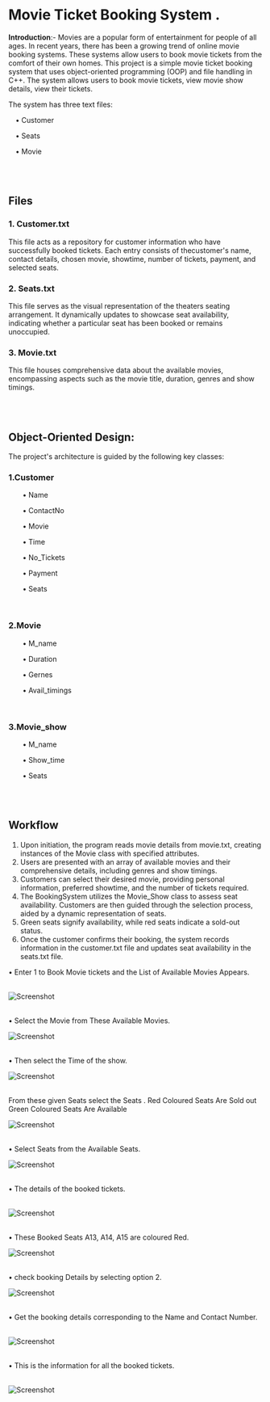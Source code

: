 


<h1>Movie Ticket Booking System .</h1>

**Introduction**:-
Movies are a popular form of entertainment for people of all ages. In recent years, there has been a growing trend of online movie booking systems. 
These systems allow users to book movie tickets from the comfort of their own homes.
This project is a simple movie ticket booking system that uses object-oriented programming (OOP) and file handling in C++. 
The system allows users to book movie tickets, view movie show details, view their tickets. 



The system has three text files:

   &emsp;•	Customer

   &emsp;•	 Seats

   &emsp;•	Movie

<br><br>
## Files 

### 1. Customer.txt   
This file acts as a repository for customer information who have successfully booked tickets. Each entry consists of thecustomer's name,
 contact details, chosen movie, showtime, number of tickets, payment, and selected seats.

### 2. Seats.txt   
This file serves as the visual representation of the theaters seating arrangement. It dynamically updates to showcase seat availability,
indicating whether a particular seat has been booked or remains unoccupied.

### 3. Movie.txt
This file houses comprehensive data about the available movies, encompassing aspects such as the movie title, duration, genres and show timings.


<br><br>
## Object-Oriented Design:

The project's architecture is guided by the following key classes:
    
### 1.Customer
	 
&emsp;&emsp;•	Name

&emsp;&emsp;•	ContactNo

&emsp;&emsp;•	Movie

&emsp;&emsp;•	Time

&emsp;&emsp;•	No_Tickets

&emsp;&emsp;•	Payment

&emsp;&emsp;•	Seats

<br>

### 2.Movie

&emsp;&emsp;•	M_name

&emsp;&emsp;•	Duration

&emsp;&emsp;•	Gernes

&emsp;&emsp;•	Avail_timings

<br>

### 3.Movie_show

&emsp;&emsp;•	M_name

&emsp;&emsp;•	Show_time

&emsp;&emsp;•	Seats




<br><br>
## Workflow

1.	Upon initiation, the program reads movie details from   movie.txt, creating instances of the Movie class with specified attributes.
2.	Users are presented with an array of available movies and their        comprehensive details, including genres and show timings.
3.	Customers can select their desired movie, providing personal information, preferred showtime, and the number of tickets required.
4.	The BookingSystem utilizes the Movie_Show class to assess seat availability. Customers are then guided through the selection process, aided by a dynamic representation of seats.
5.	Green seats signify availability, while red seats indicate a sold-out status.
6.	Once the customer confirms their booking, the system records information in the customer.txt file and updates seat availability in the seats.txt file.





•	Enter 1 to Book Movie tickets and the List of Available Movies Appears.<br><br>


![Screenshot](ScreenShots/image1.png)
<br><br>

•	Select the Movie from These Available Movies.<br>

![Screenshot](ScreenShots/image2.png)<br><br>

•	Then select the  Time of the show.<br>

![Screenshot](ScreenShots/image3.png)<br><br>




From these given Seats select the Seats .
 Red Coloured Seats Are Sold out
 Green Coloured  Seats Are Available<br>

![Screenshot](ScreenShots/image4.png)<br><br>

•	Select Seats from the Available Seats.<br>

![Screenshot](ScreenShots/image5.png)<br><br>


•	The details of the booked tickets.<br><br>

![Screenshot](ScreenShots/image6.png)<br><br>


•	These Booked Seats A13, A14, A15 are coloured Red.<br>


![Screenshot](ScreenShots/image7.png)<br><br>



•	check booking Details by selecting option 2.<br>


![Screenshot](ScreenShots/image8.png)<br><br>


•	Get the booking details corresponding to the Name and Contact Number.<br><br>

![Screenshot](ScreenShots/image9.png)<br><br>


•	This is the information for all the booked tickets.<br><br>

![Screenshot](ScreenShots/image10.png)<br><br>
